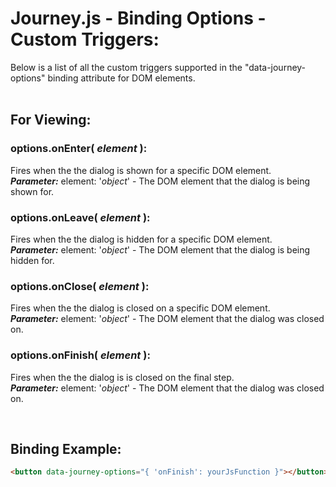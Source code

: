 # Journey.js - Binding Options - Custom Triggers:

Below is a list of all the custom triggers supported in the "data-journey-options" binding attribute for DOM elements.
<br>
<br>


## For Viewing:

### options.onEnter( *element* ):
Fires when the the dialog is shown for a specific DOM element.
<br>
***Parameter:*** element: '*object*' - The DOM element that the dialog is being shown for.

### options.onLeave( *element* ):
Fires when the the dialog is hidden for a specific DOM element.
<br>
***Parameter:*** element: '*object*' - The DOM element that the dialog is being hidden for.

### options.onClose( *element* ):
Fires when the the dialog is closed on a specific DOM element.
<br>
***Parameter:*** element: '*object*' - The DOM element that the dialog was closed on.

### options.onFinish( *element* ):
Fires when the the dialog is is closed on the final step.
<br>
***Parameter:*** element: '*object*' - The DOM element that the dialog was closed on.

<br/>


## Binding Example:

```markdown
<button data-journey-options="{ 'onFinish': yourJsFunction }"></button>
```